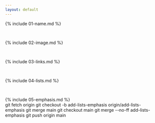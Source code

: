 ```yaml
---
layout: default
---
```


{% include 01-name.md %}

<br>

{% include 02-image.md %}

<br>

{% include 03-links.md %}

<br>

{% include 04-lists.md %}

<br>

{% include 05-emphasis.md %}
<br>
git fetch origin
git checkout -b add-lists-emphasis origin/add-lists-emphasis
git merge main
git checkout main
git merge --no-ff add-lists-emphasis
git push origin main

